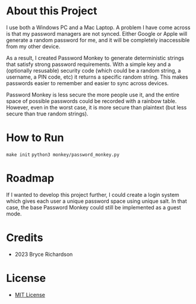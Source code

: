 # About this Project

I use both a Windows PC and a Mac Laptop. A problem I have come across is that my password managers are not synced. Either Google or Apple will generate a random password for me, and it will be completely inaccessible from my other device.

As a result, I created Password Monkey to generate deterministic strings that satisfy strong password requirements. With a simple key and a (optionally resusable) security code (which could be a random string, a username, a PIN code, etc) it returns a specific random string. This makes passwords easier to remember and easier to sync across devices.

Password Monkey is less secure the more people use it, and the entire space of possible passwords could be recorded with a rainbow table. However, even in the worst case, it is more secure than plaintext (but less secure than true random strings).

# How to Run

`make init`
`python3 monkey/password_monkey.py`

# Roadmap

If I wanted to develop this project further, I could create a login system which gives each user a unique password space using unique salt. In that case, the base Password Monkey could still be implemented as a guest mode.

# Credits
- 2023 Bryce Richardson

# License
- [MIT License](https://choosealicense.com/licenses/mit/)